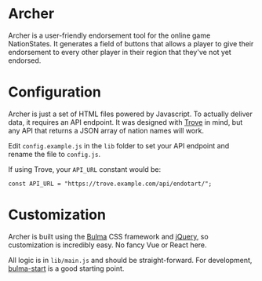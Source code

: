 # Archer
Archer is a user-friendly endorsement tool for the online game NationStates. It generates a field of buttons that allows a player to give their endorsement to every other player in their region that they've not yet endorsed.

# Configuration
Archer is just a set of HTML files powered by Javascript. To actually deliver data, it requires an API endpoint. It was designed with [Trove](https://github.com/hierocles/trove) in mind, but any API that returns a JSON array of nation names will work.

Edit `config.example.js` in the `lib` folder to set your API endpoint and rename the file to `config.js`.

If using Trove, your `API_URL` constant would be:
```
const API_URL = "https://trove.example.com/api/endotart/";
```

# Customization
Archer is built using the [Bulma](https://github.com/jgthms/bulma) CSS framework and [jQuery](https://github.com/jquery/jquery), so customization is incredibly easy. No fancy Vue or React here.

All logic is in `lib/main.js` and should be straight-forward. For development, [bulma-start](https://github.com/jgthms/bulma-start) is a good starting point.
